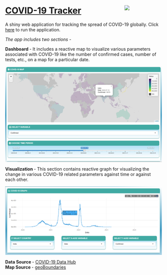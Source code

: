 
# [COVID-19 Tracker](https://chrl3hr5.shinyapps.io/COVID-19/) <img src="sticker/sticker.png" align="right" width="120" />

A shiny web application for tracking the spread of COVID-19 globally.
Click [here](https://chrl3hr5.shinyapps.io/COVID-19/) to run the
application.

<i> The app includes two sections - </i>

<b> Dashboard </b> - It includes a reactive map to visualize various
parameters associated with COVID-19 like the number of confirmed cases,
number of tests, etc., on a map for a particular date.

<img src="figures/Dashboard.png" align="center" />

<b> Visualization </b> - This section contains reactive graph for
visualizing the change in various COVID-19 related parameters against
time or against each other.

<img src="figures/Visualization.png" align="center" />

<b> Data Source </b> - [COVID-19 Data
Hub](https://github.com/covid19datahub/COVID19) <br> <b> Map Source
</b> - [geoBoundaries](https://github.com/wmgeolab/geoBoundaries)
